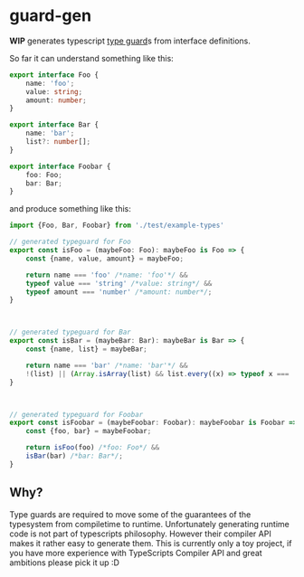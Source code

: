 # guard-gen

**WIP** generates typescript [type guard](https://www.typescriptlang.org/docs/handbook/advanced-types.html)s from interface definitions.

So far it can understand something like this:

```typescript
export interface Foo {
    name: 'foo';
    value: string;
    amount: number;
}

export interface Bar {
    name: 'bar';
    list?: number[];
}

export interface Foobar {
    foo: Foo;
    bar: Bar;
}
```

and produce something like this:

```typescript
import {Foo, Bar, Foobar} from './test/example-types'

// generated typeguard for Foo
export const isFoo = (maybeFoo: Foo): maybeFoo is Foo => {
    const {name, value, amount} = maybeFoo;

    return name === 'foo' /*name: 'foo'*/ &&
    typeof value === 'string' /*value: string*/ &&
    typeof amount === 'number' /*amount: number*/;
}



// generated typeguard for Bar
export const isBar = (maybeBar: Bar): maybeBar is Bar => {
    const {name, list} = maybeBar;

    return name === 'bar' /*name: 'bar'*/ &&
    !(list) || (Array.isArray(list) && list.every((x) => typeof x === 'number')) /*list: Array<number>?*/;
}



// generated typeguard for Foobar
export const isFoobar = (maybeFoobar: Foobar): maybeFoobar is Foobar => {
    const {foo, bar} = maybeFoobar;

    return isFoo(foo) /*foo: Foo*/ &&
    isBar(bar) /*bar: Bar*/;
}
```

## Why?

Type guards are required to move some of the guarantees of the typesystem from compiletime to runtime. Unfortunately generating runtime code is not part of typescripts philosophy.
However their compiler API makes it rather easy to generate them.
This is currently only a toy project, if you have more experience with TypeScripts Compiler API and great ambitions please pick it up :D